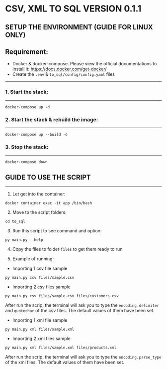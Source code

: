 CSV, XML TO SQL VERSION 0.1.1
===
## SETUP THE ENVIRONMENT (GUIDE FOR LINUX ONLY)
Requirement:
---
 - Docker & docker-compose. Please view the official documentations to install it: https://docs.docker.com/get-docker/
 - Create the `.env` & `to_sql/config/config.yaml` files
---
### 1. Start the stack:
---
```
docker-compose up -d
```
### 2. Start the stack & rebuild the image:
---
```
docker-compose up --build -d
```
### 3. Stop the stack:
---
```
docker-compose down
```

## GUIDE TO USE THE SCRIPT
---
1. Let get into the container:
```
docker container exec -it app /bin/bash
```
2. Move to the script folders:
```
cd to_sql
```
3. Run this script to see command and option:
```
py main.py --help
```
4. Copy the files to folder `files` to get them ready to run

5. Example of running:

- Importing 1 csv file sample
```
py main.py csv files/sample.csv
```

- Importing 2 csv files sample
```
py main.py csv files/sample.csv files/customers.csv
```
After run the scrip, the terminal will ask you to type the `encoding`, `delimiter` and `quotechar`  of the csv files. The default values of them have been set.

- Importing 1 xml file sample
```
py main.py xml files/sample.xml
```

- Importing 2 xml files sample
```
py main.py xml files/sample.xml files/products.xml
```
After run the scrip, the terminal will ask you to type the `encoding`, `parse_type` of the xml files. The default values of them have been set.